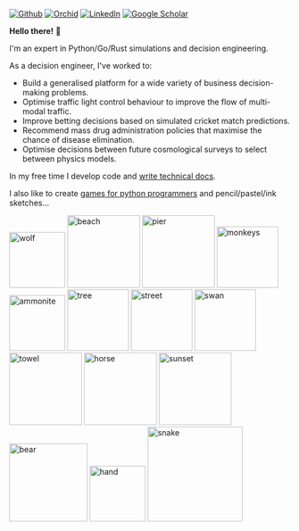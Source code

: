 [![Github](https://img.shields.io/badge/github-%23121011.svg?style=for-the-badge&logo=github&logoColor=white)](https://github.com/umbralcalc)
[![Orchid](https://img.shields.io/badge/orcid-A6CE39?style=for-the-badge&logo=orcid&logoColor=white)](https://orcid.org/0000-0001-8778-006X)
[![LinkedIn](https://img.shields.io/badge/LinkedIn-0077B5?style=for-the-badge&logo=linkedin&logoColor=white)](https://uk.linkedin.com/in/robert-hardwick-1179041aa)
[![Google Scholar](https://img.shields.io/badge/Google%20Scholar-4285F4?style=for-the-badge&logo=google-scholar&logoColor=white)](https://scholar.google.com/citations?user=YA2x6REAAAAJ&hl=en)

**Hello there!** :wave:

I'm an expert in Python/Go/Rust simulations and decision engineering.

As a decision engineer, I've worked to:
* Build a generalised platform for a wide variety of business decision-making problems.
* Optimise traffic light control behaviour to improve the flow of multi-modal traffic.
* Improve betting decisions based on simulated cricket match predictions.
* Recommend mass drug administration policies that maximise the chance of disease elimination.
* Optimise decisions between future cosmological surveys to select between physics models.
    
In my free time I develop code and [write technical docs](https://umbralcalc.github.io/stochadex).

I also like to create [games for python programmers](https://umbralcalc.github.io/dexetera/) and pencil/pastel/ink sketches...

<img src="https://github.com/user-attachments/assets/974ad02d-d03f-4dff-bd39-880fc190f20d" alt="wolf" width="100"/>
<img src="https://github.com/user-attachments/assets/2830d9f9-fbee-4442-9bf9-cb32e9c5b070" alt="beach" width="130"/>
<img src="https://github.com/user-attachments/assets/b4a0b958-1bf4-464e-8e43-11896c878e09" alt="pier" width="130"/>
<img src="https://github.com/user-attachments/assets/df9b185d-3f9c-4294-b4a3-7ab4c6324d6e" alt="monkeys" width="110"/>
<img src="https://github.com/user-attachments/assets/1cd8c114-71fd-4885-80c0-7b8f3a2e01ca" alt="ammonite" width="100"/>
<img src="https://github.com/user-attachments/assets/aad6b073-8f95-44fa-a122-d1929f4a8e19" alt="tree" width="110"/>
<img src="https://github.com/user-attachments/assets/f704cbac-61ce-46ae-8ab2-9a6447e4623d" alt="street" width="110"/>
<img src="https://github.com/user-attachments/assets/5e987aaf-008b-49f2-85c1-a161218fd9c0" alt="swan" width="110"/>
<img src="https://github.com/user-attachments/assets/d7d5ee4b-635a-4f81-a1ae-9d8a31115ed8" alt="towel" width="130"/>
<img src="https://github.com/user-attachments/assets/5ef87b3a-27e2-45e7-966b-4193c9db76b1" alt="horse" width="130"/>
<img src="https://github.com/user-attachments/assets/89ec393b-2f1c-4b2b-b60e-61dea5ba6f39" alt="sunset" width="130"/>
<img src="https://github.com/user-attachments/assets/c19a9dac-9182-465e-b253-af7e71b370b1" alt="bear" width="140"/>
<img src="https://github.com/user-attachments/assets/d58323f0-8ed8-48db-a01a-48f70264e23a" alt="hand" width="100"/>
<img src="https://github.com/user-attachments/assets/517d04d1-2986-48c8-80c2-e840d58d912b" alt="snake" width="170"/>
